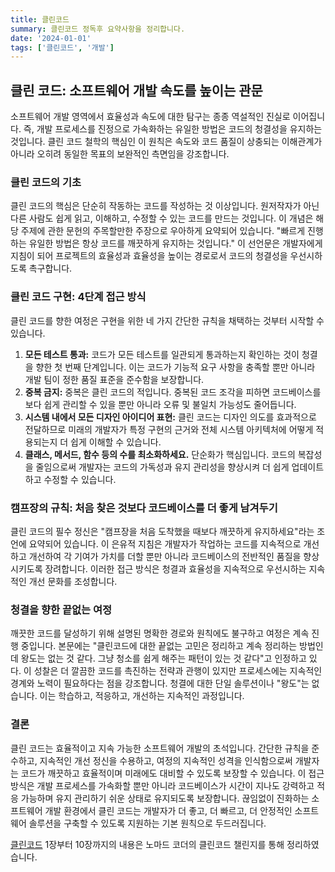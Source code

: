 ```yaml
---
title: 클린코드
summary: 클린코드 정독후 요약사항을 정리합니다.
date: '2024-01-01'
tags: ['클린코드', '개발']
---
```


## **클린 코드: 소프트웨어 개발 속도를 높이는 관문**

소프트웨어 개발 영역에서 효율성과 속도에 대한 탐구는 종종 역설적인 진실로 이어집니다. 즉, 개발 프로세스를 진정으로 가속화하는 유일한 방법은 코드의 청결성을 유지하는 것입니다. 클린 코드 철학의 핵심인 이 원칙은
속도와 코드 품질이 상충되는 이해관계가 아니라 오히려 동일한 목표의 보완적인 측면임을 강조합니다.

### **클린 코드의 기초**

클린 코드의 핵심은 단순히 작동하는 코드를 작성하는 것 이상입니다. 원저작자가 아닌 다른 사람도 쉽게 읽고, 이해하고, 수정할 수 있는 코드를 만드는 것입니다. 이 개념은 해당 주제에 관한 문헌의 주목할만한 주장으로
우아하게 요약되어 있습니다. "빠르게 진행하는 유일한 방법은 항상 코드를 깨끗하게 유지하는 것입니다." 이 선언문은 개발자에게 지침이 되어 프로젝트의 효율성과 효율성을 높이는 경로로서 코드의 청결성을
우선시하도록 촉구합니다.

### **클린 코드 구현: 4단계 접근 방식**

클린 코드를 향한 여정은 구현을 위한 네 가지 간단한 규칙을 채택하는 것부터 시작할 수 있습니다.

1. **모든 테스트 통과:** 코드가 모든 테스트를 일관되게 통과하는지 확인하는 것이 청결을 향한 첫 번째 단계입니다. 이는 코드가 기능적 요구 사항을 충족할 뿐만 아니라 개발 팀이 정한 품질 표준을 준수함을
   보장합니다.
2. **중복 금지:** 중복은 클린 코드의 적입니다. 중복된 코드 조각을 피하면 코드베이스를 보다 쉽게 관리할 수 있을 뿐만 아니라 오류 및 불일치 가능성도 줄어듭니다.
3. **시스템 내에서 모든 디자인 아이디어 표현:** 클린 코드는 디자인 의도를 효과적으로 전달하므로 미래의 개발자가 특정 구현의 근거와 전체 시스템 아키텍처에 어떻게 적용되는지 더 쉽게 이해할 수 있습니다.
4. **클래스, 메서드, 함수 등의 수를 최소화하세요.** 단순화가 핵심입니다. 코드의 복잡성을 줄임으로써 개발자는 코드의 가독성과 유지 관리성을 향상시켜 더 쉽게 업데이트하고 수정할 수 있습니다.

### **캠프장의 규칙: 처음 찾은 것보다 코드베이스를 더 좋게 남겨두기**

클린 코드의 필수 정신은 "캠프장을 처음 도착했을 때보다 깨끗하게 유지하세요"라는 조언에 요약되어 있습니다. 이 은유적 지침은 개발자가 작업하는 코드를 지속적으로 개선하고 개선하여 각 기여가 가치를 더할 뿐만 아니라
코드베이스의 전반적인 품질을 향상시키도록 장려합니다. 이러한 접근 방식은 청결과 효율성을 지속적으로 우선시하는 지속적인 개선 문화를 조성합니다.

### **청결을 향한 끝없는 여정**

깨끗한 코드를 달성하기 위해 설명된 명확한 경로와 원칙에도 불구하고 여정은 계속 진행 중입니다. 본문에는 "클린코드에 대한 끝없는 고민은 정리하고 계속 정리하는 방법인데 왕도는 없는 것 같다. 그냥 청소를 쉽게
해주는 패턴이 있는 것 같다"고 인정하고 있다. 이 성찰은 더 깔끔한 코드를 촉진하는 전략과 관행이 있지만 프로세스에는 지속적인 경계와 노력이 필요하다는 점을 강조합니다. 청결에 대한 단일 솔루션이나 "왕도"는
없습니다. 이는 학습하고, 적응하고, 개선하는 지속적인 과정입니다.

### **결론**

클린 코드는 효율적이고 지속 가능한 소프트웨어 개발의 초석입니다. 간단한 규칙을 준수하고, 지속적인 개선 정신을 수용하고, 여정의 지속적인 성격을 인식함으로써 개발자는 코드가 깨끗하고 효율적이며 미래에도 대비할 수
있도록 보장할 수 있습니다. 이 접근 방식은 개발 프로세스를 가속화할 뿐만 아니라 코드베이스가 시간이 지나도 강력하고 적응 가능하며 유지 관리하기 쉬운 상태로 유지되도록 보장합니다. 끊임없이 진화하는 소프트웨어 개발
환경에서 클린 코드는 개발자가 더 좋고, 더 빠르고, 더 안정적인 소프트웨어 솔루션을 구축할 수 있도록 지원하는 기본 원칙으로 두드러집니다.


[클린코드](https://www.yes24.com/Product/Goods/11681152) 1장부터 10장까지의 내용은 노마드 코더의 클린코드 챌린지를 통해 정리하였습니다.<br>
